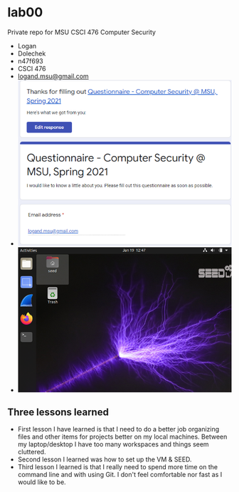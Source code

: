 # lab00
Private repo for MSU CSCI 476 Computer Security
* Logan
* Dolechek
* n47f693
* CSCI 476  
* <logand.msu@gmail.com>
* ![Survery Pic](QuestionairePhoto.png)
* ![SEED Pic](SEED.png)

## Three lessons learned
* First lesson I have learned is that I need to do a better job organizing files and other items for projects better on my local machines. Between my laptop/desktop I have too many workspaces and things seem cluttered. 
* Second lesson I learned was how to set up the VM & SEED. 
* Third lesson I learned is that I really need to spend more time on the command line and with using Git. I don't feel comfortable nor fast as I would like to be. 

